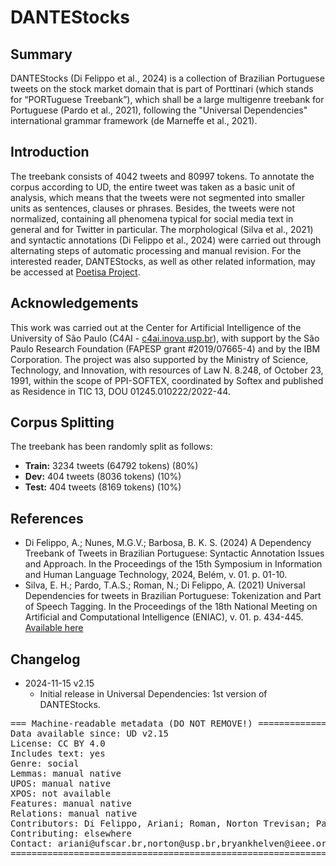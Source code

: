 
# DANTEStocks

## Summary

DANTEStocks (Di Felippo et al., 2024) is a collection of Brazilian Portuguese tweets on the stock market domain that is part of Porttinari (which stands for “PORTuguese Treebank”), which shall be a large multigenre treebank for Portuguese (Pardo et al., 2021), following the "Universal Dependencies" international grammar framework (de Marneffe et al., 2021).

## Introduction

The treebank consists of 4042 tweets and 80997 tokens. To annotate the corpus according to UD, the entire tweet was taken as a basic unit of analysis, which means that the tweets were not segmented into smaller units as sentences, clauses or phrases. Besides, the tweets were not normalized, containing all phenomena typical for social media text in general and for Twitter in particular. The morphological (Silva et al., 2021) and syntactic annotations (Di Felippo et al., 2024) were carried out through alternating steps of automatic processing and manual revision. For the interested reader, DANTEStocks, as well as other related information, may be accessed at [Poetisa Project](https://sites.google.com/icmc.usp.br/poetisa/porttinari).

## Acknowledgements

This work was carried out at the Center for Artificial Intelligence of the University of São Paulo (C4AI - [c4ai.inova.usp.br](http://c4ai.inova.usp.br/)), with support by the São Paulo Research Foundation (FAPESP grant #2019/07665-4) and by the IBM Corporation. The project was also supported by the Ministry of Science, Technology, and Innovation, with resources of Law N. 8.248, of October 23, 1991, within the scope of PPI-SOFTEX, coordinated by Softex and published as Residence in TIC 13, DOU 01245.010222/2022-44.

## Corpus Splitting

The treebank has been randomly split as follows:
- **Train:** 3234 tweets (64792 tokens) (80%)
- **Dev:** 404 tweets (8036 tokens) (10%)
- **Test:** 404 tweets (8169 tokens) (10%)

## References

- Di Felippo, A.; Nunes, M.G.V.; Barbosa, B. K. S. (2024) A Dependency Treebank of Tweets in Brazilian Portuguese: Syntactic Annotation Issues and Approach. In the Proceedings of the 15th Symposium in Information and Human Language Technology, 2024, Belém, v. 01. p. 01-10.
- Silva, E. H.; Pardo, T.A.S.; Roman, N.; Di Felippo, A. (2021) Universal Dependencies for tweets in Brazilian Portuguese: Tokenization and Part of Speech Tagging. In the Proceedings of the 18th National Meeting on Artificial and Computational Intelligence (ENIAC), v. 01. p. 434-445. [Available here](https://sol.sbc.org.br/index.php/eniac/article/view/18273/18107)

## Changelog

* 2024-11-15 v2.15
  * Initial release in Universal Dependencies: 1st version of DANTEStocks.

<pre>
=== Machine-readable metadata (DO NOT REMOVE!) ================================
Data available since: UD v2.15
License: CC BY 4.0
Includes text: yes
Genre: social
Lemmas: manual native
UPOS: manual native
XPOS: not available
Features: manual native
Relations: manual native
Contributors: Di Felippo, Ariani; Roman, Norton Trevisan; Pardo, Thiago Alexandre Salgueiro; Barbosa, Bryan Khelven da Silva; Nunes, Maria das Graças Volpe
Contributing: elsewhere
Contact: ariani@ufscar.br,norton@usp.br,bryankhelven@ieee.org
===============================================================================
</pre>